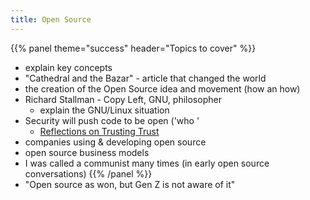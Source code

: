 ```yaml
---
title: Open Source
---
```



{{% panel theme="success" header="Topics to cover" %}}

 - explain key concepts
 - "Cathedral and the Bazar" - article that changed the world
 - the creation of the Open Source idea and movement (how an how)
 - Richard Stallman - Copy Left, GNU, philosopher
    - explain the GNU/Linux situation
 - Security will push code to be open ('who '
    - [Reflections on Trusting Trust](https://www.ece.cmu.edu/~ganger/712.fall02/papers/p761-thompson.pdf)
 - companies using & developing open source
 - open source business models
 - I was called a communist many times (in early open source conversations)
{{% /panel %}}
 - "Open source as won, but Gen Z is not aware of it"